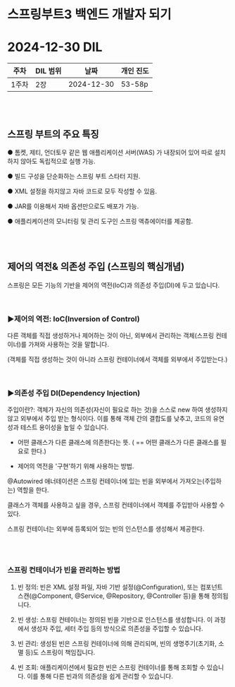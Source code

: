 # 스프링부트3 백엔드 개발자 되기
# 2024-12-30 DIL

|주차|DIL 범위|날짜|개인 진도|
|------|---|---|---|
| 1주차 |2장|2024-12-30|53-58p|


<br><br>

## 스프링 부트의 주요 특징
 

● 톰켓, 제티, 언더토우 같은 웹 애플리케이션 서버(WAS) 가 내장되어 있어 따로 설치 하지 않아도 독립적으로 실행 가능.

●  빌드 구성을 단순화하는 스프링 부트 스타터 지원.

●  XML 설정을 하지않고 자바 코드로 모두 작성할 수 있음.

●  JAR를 이용해서 자바 옵션만으로도 배포가 가능.

●  애플리케이션의 모니터링 및 관리 도구인 스프링 액츄에이터를 제공함.

<br><br>

## 제어의 역전& 의존성 주입 (스프링의 핵심개념)
 
 
스프링은 모든 기능의 기반을 제어의 역전(IoC)과 의존성 주입(DI)에 두고 있습니다.


<br>

### ▶제어의 역전: IoC(Inversion of Control) 
다른 객체를 직접 생성하거나 제어하는 것이 아닌, 외부에서 관리하는 객체(스프링 컨테이너)를 가져와 사용하는 것을 말합니다.

(객체를 직접 생성하는 것이 아니라 스프링 컨테이너에서 객체를 외부에서 주입받는다.)

 
<br>

### ▶의존성 주입 DI(Dependency Injection)
주입이란?: 객체가 자신의 의존성(자신이 필요로 하는 것)을 스스로 new 하여 생성하지 않고 외부에서 주입 받는 형식이다. 이를 통해 객체 간의 결합도를 낮추고, 코드의 유연성과 테스트 용이성을 높일 수 있습니다. 


- 어떤 클래스가 다른 클래스에 의존한다는 뜻. ( == 어떤 클래스가 다른 클래스를 필요로 한다.)

- 제어의 역전을 '구현'하기 위해 사용하는 방법.

 

@Autowired 애너테이션은 스프링 컨테이너에 있는 빈을 외부에서 가져오는(주입하는) 역할을 한다.

클래스가 객체를 사용하고 싶을 경우, 스프링 컨테이너에서 객체를 주입받아 사용할 수 있다.

 

스프링 컨테이너는 외부에 등록되어 있는 빈의 인스턴스를 생성해서 제공한다.



<br><br>

### 스프링 컨테이너가 빈을 관리하는 방법
 

1. 빈 정의: 빈은 XML 설정 파일, 자바 기반 설정(@Configuration), 또는 컴포넌트 스캔(@Component, @Service, @Repository, @Controller 등)을 통해 정의됩니다.

2. 빈 생성: 스프링 컨테이너는 정의된 빈을 기반으로 인스턴스를 생성합니다. 이 과정에서 생성자 주입, 세터 주입 등의 방식으로 의존성을 주입할 수 있습니다.

3. 빈 관리: 생성된 빈은 스프링 컨테이너에 의해 관리되며, 빈의 생명주기(초기화, 소멸 등)도 스프링이 책임집니다.

4. 빈 조회: 애플리케이션에서 필요한 빈은 스프링 컨테이너를 통해 조회할 수 있습니다. 이를 통해 다른 빈과의 의존성을 쉽게 관리할 수 있습니다.

 
